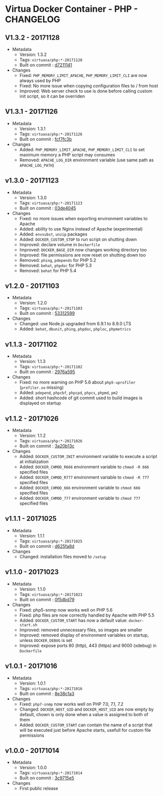 # Virtua Docker Container - PHP - CHANGELOG

## V1.3.2 - 20171128

* Metadata
  * Version: 1.3.2
  * Tags: `virtuasa/php:*-20171128`
  * Built on commit : [d7211141](https://gitlab.virtua.ch/docker/virtuasa-php/tree/d7211141ed453537617586404a047165a09a3fe6)
* Changes
  * Fixed: `PHP_MEMORY_LIMIT_APACHE`, `PHP_MEMORY_LIMIT_CLI` are now always used by PHP
  * Fixed: No more issue when copying configuration files to / from host
  * Improved: Web server check to use is done before calling custom init script, so it can be overriden

## V1.3.1 - 20171126

* Metadata
  * Version: 1.3.1
  * Tags: `virtuasa/php:*-20171126`
  * Built on commit : [fcf7fc3b](https://gitlab.virtua.ch/docker/virtuasa-php/tree/fcf7fc3b45bdeabe3b217013128f52eb1becb87c)
* Changes
  * Added: `PHP_MEMORY_LIMIT_APACHE`, `PHP_MEMORY_LIMIT_CLI` to set maximum memory a PHP script may consumes
  * Removed: `APACHE_LOG_DIR` environment variable (use same path as `APACHE_LOG_PATH`)

## v1.3.0 - 20171123

* Metadata
  * Version: 1.3.0
  * Tags: `virtuasa/php:*-20171123`
  * Built on commit : [03de4045](https://gitlab.virtua.ch/docker/virtuasa-php/tree/03de4045f49660e279bed14a26b42ed946767e26)
* Changes
  * Fixed: no more issues when exporting environment variables to Apache
  * Added: ability to use Nginx instead of Apache (experimental)
  * Added: `envsubst`, `unzip` packages
  * Added: `DOCKER_CUSTOM_STOP` to run script on shutting down
  * Improved: declare volume in `Dockerfile`
  * Improved: `DOCKER_BASE_DIR` now changes working directory too
  * Improved: file permissions are now reset on shutting down too
  * Removed: `phing`, `pdepends` for PHP 5.2
  * Removed: `behat`, `phpdoc` for PHP 5.3
  * Removed: `behat` for PHP 5.4

## v1.2.0 - 20171103

* Metadata
  * Version: 1.2.0
  * Tags: `virtuasa/php:*-20171103`
  * Built on commit : [53312599](https://gitlab.virtua.ch/docker/virtuasa-php/tree/53312599c2af78cacedff62564ca58ea261b2fd6)
* Changes
  * Changed: use Node.js upgraded from 6.9.1 to 8.9.0 LTS
  * Added: `behat`, `dbunit`, `phing`, `phpdoc`, `phploc`, `phpmetrics`

## v1.1.3 - 20171102

* Metadata
  * Version: 1.1.3
  * Tags: `virtuasa/php:*-20171102`
  * Built on commit : [2976a595](https://gitlab.virtua.ch/docker/virtuasa-php/tree/2976a59513035a3dcdd69f8afa531d692800a5cc)
* Changes
  * Fixed: no more warning on PHP 5.6 about `php5-uprofiler` (`profiler.so` missing)
  * Added: `pdepend`, `phpcbf`, `phpcpd`, `phpcs`, `phpmd`, `pm2`
  * Added: short hashcode of git commit used to build images is displayed on startup

## v1.1.2 - 20171026

* Metadata
  * Version: 1.1.2
  * Tags: `virtuasa/php:*-20171026`
  * Built on commit : [3a20b13c](https://gitlab.virtua.ch/docker/virtuasa-php/tree/3a20b13cb4e128189e8e73e6f01bfc707d210de9)
* Changes
  * Added: `DOCKER_CUSTOM_INIT` environment variable to execute a script at initialization
  * Added: `DOCKER_CHMOD_R666` environment variable to `chmod -R 666` specified files
  * Added: `DOCKER_CHMOD_R777` environment variable to `chmod -R 777` specified files
  * Added: `DOCKER_CHMOD_666` environment variable to `chmod 666` specified files
  * Added: `DOCKER_CHMOD_777` environment variable to `chmod 777` specified files

## v1.1.1 - 20171025

* Metadata
  * Version: 1.1.1
  * Tags: `virtuasa/php:*-20171025`
  * Built on commit : [d625fa8d](https://gitlab.virtua.ch/docker/virtuasa-php/tree/d625fa8d3e671dc8a0dc83f26cbd238d50f2f05b)
* Changes
  * Changed: installation files moved to `/setup`

## v1.1.0 - 20171023

* Metadata
  * Version: 1.1.0
  * Tags: `virtuasa/php:*-20171023`
  * Built on commit : [0f5dbd79](https://gitlab.virtua.ch/docker/virtuasa-php/tree/0f5dbd79051c4f7af3c990c91f947c2fe53b6e38)
* Changes
  * Fixed: php5-snmp now works well on PHP 5.6
  * Fixed: php files are now correctly handled by Apache with PHP 5.5
  * Added: `DOCKER_CUSTOM_START` has now a default value: `docker-start.sh`
  * Improved: removed unnecessary files, so images are smaller
  * Improved: removed display of environment variables on startup, unless `DOCKER_DEBUG` is set
  * Improved: expose ports 80 (http), 443 (https) and 9000 (xdebug) in `Dockerfile`

## v1.0.1 - 20171016

* Metadata
  * Version: 1.0.1
  * Tags: `virtuasa/php:*-20171016`
  * Built on commit : [8e38c1a3](https://gitlab.virtua.ch/docker/virtuasa-php/tree/8e38c1a37667c1ffd3e22eb4da591bc80fc64a01)
* Changes
  * Fixed: `php7-snmp` now works well on PHP 7.0, 7.1, 7.2
  * Changed: `DOCKER_HOST_GID` and `DOCKER_HOST_UID` are now empty by default, chown is only done when a value is assigned to both of them
  * Added: `DOCKER_CUSTOM_START` can contain the name of a script that will be executed just before Apache starts, usefull for custom file permissions

## v1.0.0 - 20171014

* Metadata
  * Version: 1.0.0
  * Tags: `virtuasa/php:*-20171014`
  * Built on commit : [3c9715e5](https://gitlab.virtua.ch/docker/virtuasa-php/tree/3c9715e56bb76e72c71c8cd435208626e1862e92)
* Changes
  * First public release